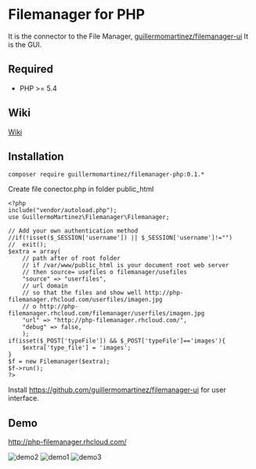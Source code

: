 # Filemanager for PHP
It is the connector to the File Manager, [guillermomartinez/filemanager-ui](https://github.com/guillermomartinez/filemanager-ui) It is the GUI.

## Required
- PHP >= 5.4

## Wiki
[Wiki](https://github.com/guillermomartinez/filemanager-ui/wiki)

## Installation
```
composer require guillermomartinez/filemanager-php:0.1.*
```
Create file conector.php in folder public_html

```
<?php
include("vendor/autoload.php");
use GuillermoMartinez\Filemanager\Filemanager;

// Add your own authentication method
//if(!isset($_SESSION['username']) || $_SESSION['username']!="")
//  exit();
$extra = array(
	// path after of root folder
	// if /var/www/public_html is your document root web server
	// then source= usefiles o filemanager/usefiles
	"source" => "userfiles",
	// url domain
	// so that the files and show well http://php-filemanager.rhcloud.com/userfiles/imagen.jpg
	// o http://php-filemanager.rhcloud.com/filemanager/userfiles/imagen.jpg
	"url" => "http://php-filemanager.rhcloud.com/",
	"debug" => false,
	);
if(isset($_POST['typeFile']) && $_POST['typeFile']=='images'){
    $extra['type_file'] = 'images';
}
$f = new Filemanager($extra);
$f->run();
?>
```

Install https://github.com/guillermomartinez/filemanager-ui for user interface.

## Demo
http://php-filemanager.rhcloud.com/

![demo2](https://cloud.githubusercontent.com/assets/5642429/8630887/aec46114-2731-11e5-9a7b-907127d77891.jpg)
![demo1](https://cloud.githubusercontent.com/assets/5642429/8630885/ae7e7122-2731-11e5-88bb-b8fd2f5ae9a5.jpg)
![demo3](https://cloud.githubusercontent.com/assets/5642429/8630886/aeaa1b7e-2731-11e5-9097-cafeefba1aea.jpg)
